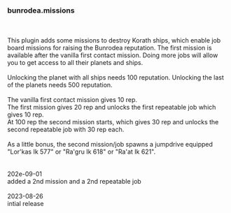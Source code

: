 ### bunrodea.missions
<br>
<br>
This plugin adds some missions to destroy Korath ships, which enable job board missions for raising the Bunrodea reputation. The first mission is available after the vanilla first contact mission. Doing more jobs will allow you to get access to all their planets and ships.<br>
<br>
Unlocking the planet with all ships needs 100 reputation. Unlocking the last of the planets needs 500 reputation.<br>
<br>
The vanilla first contact mission gives 10 rep.<br>
The first mission gives 20 rep and unlocks the first repeatable job which gives 10 rep.<br>
At 100 rep the second mission starts, which gives 30 rep and unlocks the second repeatable job with 30 rep each.<br>
<br>
As a little bonus, the second mission/job spawns a jumpdrive equipped "Lor'kas Ik 577" or "Ra'gru Ik 618" or "Ra'at Ik 621".<br>
<br>
<br>
202e-09-01<br>
added a 2nd mission and a 2nd repeatable job<br>
<br>
2023-08-26<br>
intial release<br>

